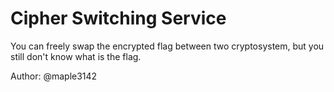 # Cipher Switching Service

You can freely swap the encrypted flag between two cryptosystem, but you still don't know what is the flag.

Author: @maple3142

